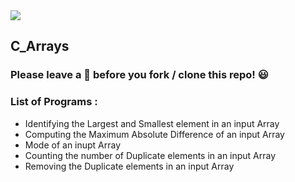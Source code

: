 <img src="https://img.shields.io/badge/C-000000?style=for-the-badge&logo=C&logoColor=white">

## C_Arrays

### Please leave a 🌟 before you fork / clone this repo! 😃

### List of Programs :
* Identifying the Largest and Smallest element in an input Array
* Computing the Maximum Absolute Difference of an input Array
* Mode of an inupt Array
* Counting the number of Duplicate elements in an input Array
* Removing the Duplicate elements in an input Array
